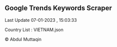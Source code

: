 

## Google Trends Keywords Scraper 
 
Last Update 07-01-2023 , 15:03:33

Country List :
VIETNAM.json



© Abdul Muttaqin 
